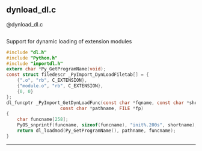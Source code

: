 dynload_dl.c
-----------


@dynload_dl.c
```c
```

Support for dynamic loading of extension modules

```c
#include "dl.h"
#include "Python.h"
#include "importdl.h"
extern char *Py_GetProgramName(void);
const struct filedescr _PyImport_DynLoadFiletab[] = {
	{".o", "rb", C_EXTENSION},
	{"module.o", "rb", C_EXTENSION},
	{0, 0}
};
dl_funcptr _PyImport_GetDynLoadFunc(const char *fqname, const char *shortname,
				    const char *pathname, FILE *fp)
{
	char funcname[258];
	PyOS_snprintf(funcname, sizeof(funcname), "init%.200s", shortname);
	return dl_loadmod(Py_GetProgramName(), pathname, funcname);
}
```
___
